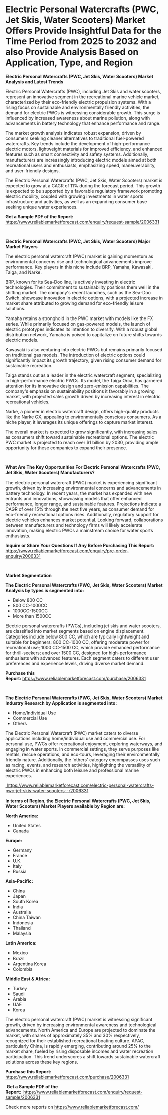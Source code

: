 <p><h1>Electric Personal Watercrafts (PWC, Jet Skis, Water Scooters) Market Offers Provide Insightful Data for the Time Period from 2025 to 2032 and also Provide Analysis Based on Application, Type, and Region</h1></p><p><strong>Electric Personal Watercrafts (PWC, Jet Skis, Water Scooters) Market Analysis and Latest Trends</strong></p>
<p><p>Electric Personal Watercrafts (PWC), including Jet Skis and water scooters, represent an innovative segment in the recreational marine vehicle market, characterized by their eco-friendly electric propulsion systems. With a rising focus on sustainable and environmentally friendly activities, the demand for electric PWCs is witnessing considerable growth. This surge is influenced by increased awareness about marine pollution, along with advancements in battery technology that enhance performance and range.</p><p>The market growth analysis indicates robust expansion, driven by consumers seeking cleaner alternatives to traditional fuel-powered watercrafts. Key trends include the development of high-performance electric motors, lightweight materials for improved efficiency, and enhanced features such as smart connectivity and safety systems. Additionally, manufacturers are increasingly introducing electric models aimed at both recreational users and enthusiasts, emphasizing speed, maneuverability, and user-friendly designs.</p><p>The Electric Personal Watercrafts (PWC, Jet Skis, Water Scooters) market is expected to grow at a CAGR of 11% during the forecast period. This growth is expected to be supported by a favorable regulatory framework promoting electric mobility, coupled with growing investments in water sports infrastructure and activities, as well as an expanding consumer base seeking unique water experiences.</p></p>
<p><strong>Get a Sample PDF of the Report:&nbsp;</strong> <a href="https://www.reliablemarketforecast.com/enquiry/request-sample/2006331?utm_campaign=2193&utm_medium=2&utm_source=Github&utm_content=ia&utm_term=10022025&utm_id=electric-personal-watercrafts-pwc-jet-skis-water-scooters">https://www.reliablemarketforecast.com/enquiry/request-sample/2006331</a></p>
<p>&nbsp;</p>
<p><strong>Electric Personal Watercrafts (PWC, Jet Skis, Water Scooters) Major Market Players</strong></p>
<p><p>The electric personal watercraft (PWC) market is gaining momentum as environmental concerns rise and technological advancements improve performance. Key players in this niche include BRP, Yamaha, Kawasaki, Taiga, and Narke.</p><p>BRP, known for its Sea-Doo line, is actively investing in electric technologies. Their commitment to sustainability positions them well in the shifting market. The company's recent launches, such as the Sea-Doo Switch, showcase innovation in electric options, with a projected increase in market share attributed to growing demand for eco-friendly leisure solutions.</p><p>Yamaha retains a stronghold in the PWC market with models like the FX series. While primarily focused on gas-powered models, the launch of electric prototypes indicates its intention to diversify. With a robust global distribution network, Yamaha is poised to capitalize on future shifts towards electric models.</p><p>Kawasaki is also venturing into electric PWCs but remains primarily focused on traditional gas models. The introduction of electric options could significantly impact its growth trajectory, given rising consumer demand for sustainable recreation.</p><p>Taiga stands out as a leader in the electric watercraft segment, specializing in high-performance electric PWCs. Its model, the Taiga Orca, has garnered attention for its innovative design and zero-emission capabilities. The company's emphasis on sustainability positions it favorably in a growing market, with projected sales growth driven by increasing interest in electric recreational vehicles.</p><p>Narke, a pioneer in electric watercraft design, offers high-quality products like the Narke GX, appealing to environmentally conscious consumers. As a niche player, it leverages its unique offerings to capture market interest.</p><p>The overall market is expected to grow significantly, with increasing sales as consumers shift toward sustainable recreational options. The electric PWC market is projected to reach over $1 billion by 2030, providing ample opportunity for these companies to expand their presence.</p></p>
<p>&nbsp;</p>
<p><strong>What Are The Key Opportunities For Electric Personal Watercrafts (PWC, Jet Skis, Water Scooters) Manufacturers?</strong></p>
<p><p>The electric personal watercraft (PWC) market is experiencing significant growth, driven by increasing environmental concerns and advancements in battery technology. In recent years, the market has expanded with new entrants and innovations, showcasing models that offer enhanced performance, longer range, and sustainable features. Projections indicate a CAGR of over 15% through the next five years, as consumer demand for eco-friendly recreational options rises. Additionally, regulatory support for electric vehicles enhances market potential. Looking forward, collaborations between manufacturers and technology firms will likely accelerate innovation, making electric PWCs a mainstream choice for water sports enthusiasts.</p></p>
<p><strong>Inquire or Share Your Questions If Any Before Purchasing This Report:</strong> <a href="https://www.reliablemarketforecast.com/enquiry/pre-order-enquiry/2006331?utm_campaign=2193&utm_medium=2&utm_source=Github&utm_content=ia&utm_term=10022025&utm_id=electric-personal-watercrafts-pwc-jet-skis-water-scooters">https://www.reliablemarketforecast.com/enquiry/pre-order-enquiry/2006331</a></p>
<p>&nbsp;</p>
<p><strong>Market Segmentation</strong></p>
<p><strong>The Electric Personal Watercrafts (PWC, Jet Skis, Water Scooters) Market Analysis by types is segmented into:</strong></p>
<p><ul><li>Below 800 CC</li><li>800 CC-1000CC</li><li>1000CC-1500CC</li><li>More than 1500CC</li></ul></p>
<p><p>Electric personal watercrafts (PWCs), including jet skis and water scooters, are classified into market segments based on engine displacement. Categories include below 800 CC, which are typically lightweight and suitable for beginners; 800 CC-1000 CC, offering moderate power for recreational use; 1000 CC-1500 CC, which provide enhanced performance for thrill-seekers; and over 1500 CC, designed for high-performance enthusiasts with advanced features. Each segment caters to different user preferences and experience levels, driving diverse market demand.</p></p>
<p><strong>Purchase this Report:&nbsp;</strong><a href="https://www.reliablemarketforecast.com/purchase/2006331?utm_campaign=2193&utm_medium=2&utm_source=Github&utm_content=ia&utm_term=10022025&utm_id=electric-personal-watercrafts-pwc-jet-skis-water-scooters">https://www.reliablemarketforecast.com/purchase/2006331</a></p>
<p>&nbsp;</p>
<p><strong>The Electric Personal Watercrafts (PWC, Jet Skis, Water Scooters) Market Industry Research by Application is segmented into:</strong></p>
<p><ul><li>Home/Individual Use</li><li>Commercial Use</li><li>Others</li></ul></p>
<p><p>The Electric Personal Watercraft (PWC) market caters to diverse applications including home/individual use and commercial use. For personal use, PWCs offer recreational enjoyment, exploring waterways, and engaging in water sports. In commercial settings, they serve purposes like rentals, rescue operations, and eco-tours, leveraging their environmentally friendly nature. Additionally, the 'others' category encompasses uses such as racing, events, and research activities, highlighting the versatility of electric PWCs in enhancing both leisure and professional marine experiences.</p></p>
<p><a href="https://www.reliablemarketforecast.com/electric-personal-watercrafts-pwc-jet-skis-water-scooters--r2006331?utm_campaign=2193&utm_medium=2&utm_source=Github&utm_content=ia&utm_term=10022025&utm_id=electric-personal-watercrafts-pwc-jet-skis-water-scooters">&nbsp;https://www.reliablemarketforecast.com/electric-personal-watercrafts-pwc-jet-skis-water-scooters--r2006331</a></p>
<p><strong>In terms of Region, the Electric Personal Watercrafts (PWC, Jet Skis, Water Scooters) Market Players available by Region are:</strong></p>
<p>
    <p> <strong> North America: </strong>
        <ul>
            <li>United States</li>
            <li>Canada</li>
        </ul>
        </p> 
    <p> <strong> Europe: </strong>
        <ul>
            <li>Germany</li>
            <li>France</li>
            <li>U.K.</li>
            <li>Italy</li>
            <li>Russia</li>
        </ul>
        </p> 
    <p> <strong> Asia-Pacific: </strong>
        <ul>
            <li>China</li>
            <li>Japan</li>
            <li>South Korea</li>
            <li>India</li>
            <li>Australia</li>
            <li>China Taiwan</li>
            <li>Indonesia</li>
            <li>Thailand</li>
            <li>Malaysia</li>
        </ul>
        </p> 
    <p> <strong> Latin America: </strong>
        <ul>
            <li>Mexico</li>
            <li>Brazil</li>
            <li>Argentina Korea</li>
            <li>Colombia</li>
        </ul>
        </p> 
    <p> <strong> Middle East & Africa: </strong>
        <ul>
            <li>Turkey</li>
            <li>Saudi</li>
            <li>Arabia</li>
            <li>UAE</li>
            <li>Korea</li>
        </ul>
    </p>
    </p>
<p><p>The electric personal watercraft (PWC) market is witnessing significant growth, driven by increasing environmental awareness and technological advancements. North America and Europe are projected to dominate the market, with shares of approximately 35% and 30% respectively, recognized for their established recreational boating culture. APAC, particularly China, is rapidly emerging, contributing around 25% to the market share, fueled by rising disposable incomes and water recreation participation. This trend underscores a shift towards sustainable watercraft solutions across these key regions.</p></p>
<p><strong>Purchase this Report: </strong><a href="https://www.reliablemarketforecast.com/purchase/2006331?utm_campaign=2193&utm_medium=2&utm_source=Github&utm_content=ia&utm_term=10022025&utm_id=electric-personal-watercrafts-pwc-jet-skis-water-scooters">https://www.reliablemarketforecast.com/purchase/2006331</a></p>
<p>&nbsp;<strong>Get a Sample PDF of the Report:&nbsp;&nbsp;</strong><a href="https://www.reliablemarketforecast.com/enquiry/request-sample/2006331?utm_campaign=2193&utm_medium=2&utm_source=Github&utm_content=ia&utm_term=10022025&utm_id=electric-personal-watercrafts-pwc-jet-skis-water-scooters">https://www.reliablemarketforecast.com/enquiry/request-sample/2006331</a></p>
<p><strong></strong></p>
<p>Check more reports on <a href="https://www.reliablemarketforecast.com/?utm_campaign=2193&utm_medium=2&utm_source=Github&utm_content=ia&utm_term=10022025&utm_id=electric-personal-watercrafts-pwc-jet-skis-water-scooters">https://www.reliablemarketforecast.com/</a></p>